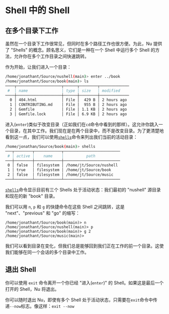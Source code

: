 # Shell 中的 Shell

## 在多个目录下工作

虽然在一个目录下工作很常见，但同时在多个路径工作也很方便。为此，Nu 提供了 "Shells" 的概念。顾名思义，它们是一种在一个 Shell 中运行多个 Shell 的方法，允许你在多个工作目录之间快速跳转。

作为开始，让我们进入一个目录：

```bash
/home/jonathant/Source/nushell(main)> enter ../book
/home/jonathant/Source/book(main)> ls
────┬────────────────────┬──────┬────────┬─────────────
 #  │ name               │ type │ size   │ modified
────┼────────────────────┼──────┼────────┼─────────────
  0 │ 404.html           │ File │  429 B │ 2 hours ago
  1 │ CONTRIBUTING.md    │ File │  955 B │ 2 hours ago
  2 │ Gemfile            │ File │ 1.1 KB │ 2 hours ago
  3 │ Gemfile.lock       │ File │ 6.9 KB │ 2 hours ago
```

进入(`enter`)类似于改变目录（正如我们在`cd`命令中看到的那样）。这允许你跳入一个目录，在其中工作。我们现在是在两个目录中，而不是改变目录。为了更清楚地看到这一点，我们可以使用[`shells`](/book/commands/shells.md)命令来列出我们当前的活动目录：

```bash
/home/jonathan/Source/book(main)> shells
───┬────────┬────────────┬─────────────────────────
 # │ active │    name    │          path
───┼────────┼────────────┼─────────────────────────
 0 │ false  │ filesystem │ /home/jt/Source/nushell
 1 │ true   │ filesystem │ /home/jt/Source/book
 2 │ false  │ filesystem │ /home/jt/Source/music
───┴────────┴────────────┴─────────────────────────

```

[`shells`](/book/commands/shells.md)命令显示目前有三个 Shells 处于活动状态：我们最初的 "nushell" 源目录和现在的新 "book" 目录。

我们可以用 `n`, `p` 和 `g` 的快捷命令在这些 Shell 之间跳转，这是 "next"、"previous" 和 "go" 的缩写：

```
/home/jonathant/Source/book(main)> n
/home/jonathant/Source/nushell(main)> p
/home/jonathant/Source/book(main)> g 2
/home/jonathant/Source/music(main)>
```

我们可以看到目录在变化，但我们总是能够回到我们正在工作的前一个目录。这使我们能够在同一个会话的多个目录中工作。

## 退出 Shell

你可以使用 `exit` 命令离开一个你已经 "进入(`enter`)" 的 Shell。如果这是最后一个打开的 Shell，Nu 将退出。

你可以随时退出 Nu，即使有多个 Shell 处于活动状态，只需要在`exit`命令中传递`--now`标志。像这样：`exit --now`
